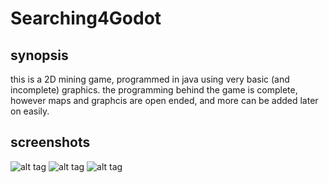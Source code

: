 # Searching4Godot

## synopsis
this is a 2D mining game, programmed in java using very basic (and incomplete) graphics.  the programming behind the game is complete, however maps and graphcis are open ended, and more can be added later on easily.

## screenshots

![alt tag](https://s3-us-west-2.amazonaws.com/stefanblairpersonalsite/Java/Screen+Shot+2015-08-17+at+8.41.41+PM.png)
![alt tag](https://s3-us-west-2.amazonaws.com/stefanblairpersonalsite/Java/Screen+Shot+2015-08-17+at+8.42.05+PM.png)
![alt tag](https://s3-us-west-2.amazonaws.com/stefanblairpersonalsite/Java/Screen+Shot+2015-08-17+at+8.41.13+PM.png)
